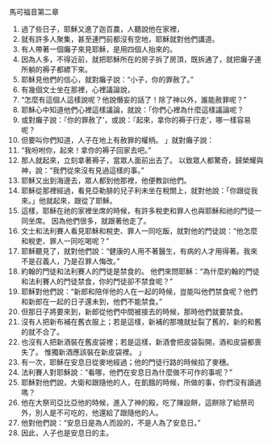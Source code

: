 馬可福音第二章

1. 過了些日子，耶穌又進了迦百農，人聽說他在家裡，
2. 就有許多人聚集，甚至連門前都沒有空地，耶穌就對他們講道。
3. 有人帶著一個癱子來見耶穌，是用四個人抬來的。
4. 因為人多，不得近前，就把耶穌所在的房子拆了房頂，既拆通了，就把癱子連所躺的褥子都縹下來。
5. 耶穌見他們的信心，就對癱子說：“小子，你的罪赦了。”
6. 有幾個文士坐在那裡，心裡議論說，
7. “怎麼有這個人這樣說呢？他說僭妄的話了！除了神以外，誰能赦罪呢？”
8. 耶穌心中知道他們心裡這樣議論，就說：「你們心裡為什麼這樣議論呢？
9. 或對癱子說：『你的罪赦了’，或說：『起來，拿你的褥子行走’，哪一樣容易呢？
10. 但要叫你們知道，人子在地上有赦罪的權柄。 」就對癱子說：
11. “我吩咐你，起來！拿你的褥子回家去吧。”
12. 那人就起來，立刻拿著褥子，當眾人面前出去了。 以致眾人都驚奇，歸榮耀與神，說：“我們從來沒有見過這樣的事。”
13. 耶穌又出到海邊去，眾人都到他那裡，他便教訓他們。
14. 耶穌從那裡經過，看見亞勒腓的兒子利未坐在稅關上，就對他說：「你跟從我來。」他就起來，跟從了耶穌。
15. 這樣，耶穌在祂的家裡坐席的時候，有許多稅吏和罪人也與耶穌和祂的門徒一同坐席。 因為他們很多，就跟著他走了。
16. 文士和法利賽人看見耶穌和稅吏、罪人一同吃飯，就對他的門徒說：“他怎麼和稅吏、罪人一同吃喝呢？”
17. 耶穌聽見了，就對他們說：“健康的人用不著醫生，有病的人才用得著。我來不是召義人，乃是召罪人悔改。”
18. 約翰的門徒和法利賽人的門徒是禁食的。 他們來問耶穌：“為什麼約翰的門徒和法利賽人的門徒禁食，你的門徒卻不禁食呢？”
19. 耶穌對他們說：“新郎和陪伴他的人在一起的時候，豈能叫他們禁食呢？他們和新郎在一起的日子還未到，他們不能禁食。”
20. 但那日子將要來到，新郎從他們中間被接去的時候，那時他們就要禁食。
21. 沒有人把新布補在舊衣服上；若是這樣，新補的那塊就扯裂了舊的，新的和舊的就不合了。
22. 也沒有人把新酒裝在舊皮袋裡；若是這樣，新酒會把皮袋裂開，酒和皮袋都喪失了。 惟獨新酒應該裝在新皮袋裡。 」
23. 有一次，耶穌在安息日從麥地經過；他的門徒行路的時候掐了麥穗。
24. 法利賽人對耶穌說：“看哪，他們在安息日為什麼做不可作的事呢？”
25. 耶穌對他們說，大衛和跟隨他的人，在飢餓的時候，所做的事，你們沒有讀過嗎？
26. 他在大祭司亞比亞他的時候，進入了神的殿，吃了陳設餅，這餅除了給祭司外，別人是不可吃的，他還給了跟隨他的人。
27. 他對他們說：“安息日是為人而設的，不是人為了安息日。”
28. 因此，人子也是安息日的主。
